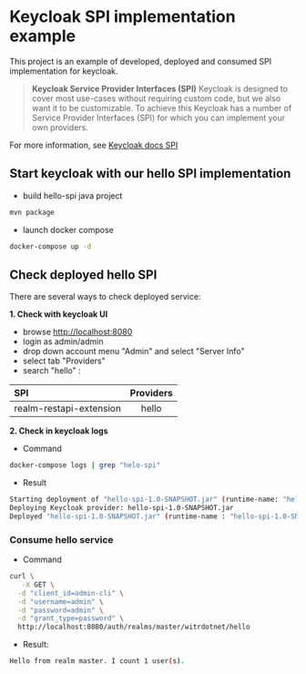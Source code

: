 # Keycloak SPI implementation example

This project is an example of developed, deployed and consumed SPI implementation for keycloak.

> **Keycloak Service Provider Interfaces (SPI)**
Keycloak is designed to cover most use-cases without requiring custom code, but we also want it to be customizable. To achieve this Keycloak has a number of Service Provider Interfaces (SPI) for which you can implement your own providers.

For more information, see [Keycloak docs SPI](https://www.keycloak.org/docs/latest/server_development/#_providers)

## Start keycloak with our hello SPI implementation

* build hello-spi java project

```sh
mvn package
```

* launch docker compose

```sh
docker-compose up -d
```

## Check deployed hello SPI

There are several ways to check deployed service:

**1. Check with keycloak UI**

* browse <http://localhost:8080>
* login as admin/admin
* drop down account menu "Admin" and select "Server Info"
* select tab "Providers"
* search "hello" :

| SPI | Providers |
|:-|:-:|
| realm-restapi-extension | hello |

**2. Check in keycloak logs**

* Command

```sh
docker-compose logs | grep "helo-spi"
```

* Result

```sh
Starting deployment of "hello-spi-1.0-SNAPSHOT.jar" (runtime-name: "hello-spi-1.0-SNAPSHOT.jar")
Deploying Keycloak provider: hello-spi-1.0-SNAPSHOT.jar
Deployed "hello-spi-1.0-SNAPSHOT.jar" (runtime-name : "hello-spi-1.0-SNAPSHOT.jar")
```

### Consume hello service

* Command

```sh
curl \
   -X GET \
  -d "client_id=admin-cli" \
  -d "username=admin" \
  -d "password=admin" \
  -d "grant_type=password" \
  http://localhost:8080/auth/realms/master/witrdotnet/hello
```

* Result:

```sh
Hello from realm master. I count 1 user(s).
```
